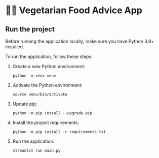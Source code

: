 # 🦜🔗 Vegetarian Food Advice App


## Run the project
Before running the application locally, make sure you have Python 3.9+ installed.

To run the application, follow these steps:

1. Create a new Python environment:

   ```
   python -m venv venv
   ```

1. Activate the Python environment:

   ```
   source venv/bin/activate
   ```

1. Update pip:

   ```
   python -m pip install --upgrade pip
   ```

1. Install the project requirements:

   ```
   python -m pip install -r requirements.txt

1. Run the application: 

   ```
   streamlit run main.py
   ```